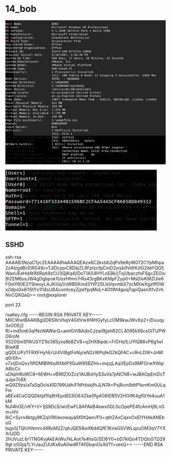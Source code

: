 # 14_bob


![](_v_images/20190115221211116_1016011190.png)

![](_v_images/20190115225558713_2054456184.png)


## SSHD

ssh-rsa AAAAB3NzaC1yc2EAAAABIwAAAQEAzx6C2kxbb2qPx9eRyW072CYpMhpa2zAlzgdBcElRS49cvTJlDcjqvC8DlpZL9FplzcfpCmD2xisb0VdHUtG2iteYQG5WaxUEeHd4t9XRqA9zCU3QjKq4jIDoT1A54HYLoEBk/jTxjUbaczfoFSgcZEOivBIZEM6usJW4gDgbpok1UoxHfmn7rRs43rgBKxKMpFZyp0+MsDlvKMZUie6F0mY60E2YSlwoyLAJKi0q1/oWB5Kmd3YtP20LIsVqvmbX7zcMXwXgztff0Wxj1dps0x6i1StYx1l14sU84comlceyZjzeYpqMoL+4OtWt4goqTqpiQasnXfv2vhNvCQXQaQ== root@explorer

port 23

rsaKey.cfg
-----BEGIN RSA PRIVATE KEY-----
MIICWwIBAAKBgQDRS9cVhqV4GItVwXf4HGyfyLcOM9kwJWvXp2+/Duuqy3xODEj2
R/+md5mb3qfNxWAWarQ+amIGVI8AdoCJzwl9jjshR2CL4095kX6csGlTUPWG6roN
X520SmSfWUSYZ1Io365yxs8b8ZV8+q2HX8ipdc+FiGHq1LUYlQ86vP6g1wIBIwKB
gQDLUPzTFRXFHyhErU/4ViBgtFoNy/eN2zWPqfeGZkQFAC+cRnLDW+JnMlq0rGh+
v7xtjDoQvx1lPDMlBWbsRXbtPXGuW95BZHv+mqzjLAqVEpDs9MFGrwXWqrA6IcCc
uDkpH6oWC8+M/8H+vB96ZXrZcz1AUBxHyS3uVa7pNCN8+wJBAOpEmDcTqJpx7c8X
wQ9Z9zs/aTsSqOclsXID799Udh/FNfHlskjfhJLN7A+Pxj8cm9dtP1omKm0ULqFm
aBEx4CsCQQDktjd1fq8HEpxBS3lOE4Zke0fg4G6IEB5V2HOifK4gf0iYe4uuA1kM
NJI4hOE/vKY+V+1jS9DcS/wi/EwFL8AFAkB4ewx0GL0cOpePE4fcAmHj9LnGm+HV
9iC+Syrn4ktgy9KZqVRf/exowayaSfDtQem/P3+qtIrZAxCqxvOxElYHAkANEboG
tsgsSjTQh/hNmrc48RoM2Z/qhJQE58wX6d4QfE1KireGSVWLqzuOM3qV7YXXrUDD
2HJVuzL6r1TNGKvjAkEAiWu7kLAot7e4hsG/SEl6Y0+bD7kIQo4TDQlo5TD299gt
oG0jq7LYrJauZUUKx6uA0wdRTAfGbqnGsXdTf+vesQ==
-----END RSA PRIVATE KEY-----
